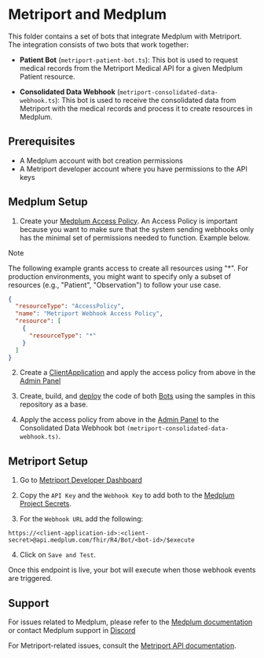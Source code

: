 # Metriport and Medplum

This folder contains a set of bots that integrate Medplum with Metriport. The integration consists of two bots that work together:

- **Patient Bot** (`metriport-patient-bot.ts`): This bot is used to request medical records from the Metriport Medical API for a given Medplum Patient resource.

- **Consolidated Data Webhook** (`metriport-consolidated-data-webhook.ts`): This bot is used to receive the consolidated data from Metriport with the medical records and process it to create resources in Medplum.

## Prerequisites

- A Medplum account with bot creation permissions
- A Metriport developer account where you have permissions to the API keys

## Medplum Setup

1. Create your [Medplum Access Policy](https://www.medplum.com/docs/access/access-policies#resource-type). An Access Policy is important because you want to make sure that the system sending webhooks only has the minimal set of permissions needed to function. Example below.

> [!NOTE]
> The following example grants access to create all resources using "\*". For production environments, you might want to specify only a subset of resources (e.g., "Patient", "Observation") to follow your use case.

```json
{
  "resourceType": "AccessPolicy",
  "name": "Metriport Webhook Access Policy",
  "resource": [
    {
      "resourceType": "*"
    }
  ]
}
```

2. Create a [ClientApplication](https://www.medplum.com/docs/auth/methods/client-credentials) and apply the access policy from above in the [Admin Panel](https://app.medplum.com/admin/project)

3. Create, build, and [deploy](https://www.medplum.com/docs/bots/bots-in-production#deploying-your-bot) the code of both [Bots](https://www.medplum.com/docs/bots/bot-basics) using the samples in this repository as a base.

4. Apply the access policy from above in the [Admin Panel](https://app.medplum.com/admin/project) to the Consolidated Data Webhook bot `(metriport-consolidated-data-webhook.ts)`.

## Metriport Setup

1. Go to [Metriport Developer Dashboard](https://dash.metriport.com/sandbox/developers)

2. Copy the `API Key` and the `Webhook Key` to add both to the [Medplum Project Secrets](https://app.medplum.com/admin/secrets).

3. For the `Webhook URL` add the following:

```url
https://<client-application-id>:<client-secret>@api.medplum.com/fhir/R4/Bot/<bot-id>/$execute
```

4. Click on `Save and Test`.

Once this endpoint is live, your bot will execute when those webhook events are triggered.

## Support

For issues related to Medplum, please refer to the [Medplum documentation](https://www.medplum.com/docs) or contact Medplum support in [Discord](https://discord.gg/medplum)

For Metriport-related issues, consult the [Metriport API documentation](https://docs.metriport.com/medical-api).
